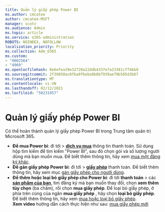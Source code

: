 ```yaml
---
title: Quản lý giấy phép Power BI
ms.author: cmcatee
author: cmcatee-MSFT
manager: scotv
ms.audience: Admin
ms.topic: article
ms.service: o365-administration
ROBOTS: NOINDEX, NOFOLLOW
localization_priority: Priority
ms.collection: Adm_O365
ms.custom:
- "9002564"
- "4969"
ms.openlocfilehash: 8e6efea39e32720a22ddb4337e7a23381cff4bb9
ms.sourcegitcommit: 2f39850ac0fba9fbeba9b8b7939ae79b505d3b67
ms.translationtype: MT
ms.contentlocale: vi-VN
ms.lasthandoff: 02/12/2021
ms.locfileid: "50231957"
---
```

# <a name="power-bi-license-management"></a>Quản lý giấy phép Power BI

Có thể hoàn thành quản lý giấy phép Power BI trong Trung tâm quản trị Microsoft 365.

- **Để mua Power bi**: đi tới  \> **[dịch vụ mua](https://go.microsoft.com/fwlink/p/?linkid=868433)** thông tin thanh toán. Sử dụng hộp tìm kiếm để tìm kiếm "Power BI", sau đó chọn gói và số lượng người dùng mà bạn muốn mua. Để biết thêm thông tin, hãy xem [mua một đăng ký khác](https://docs.microsoft.com/microsoft-365/commerce/try-or-buy-microsoft-365#buy-a-different-subscription).
- **Để gán giấy phép Power bi**: đi tới   >  **[giấy phép](https://go.microsoft.com/fwlink/p/?linkid=842264)** thanh toán. Để biết thêm thông tin, hãy xem mục [gán giấy phép cho người dùng](https://docs.microsoft.com/microsoft-365/admin/manage/assign-licenses-to-users).
- **Để thêm hoặc loại bỏ giấy phép cho Power bi**: đi tới **thanh toán**  >  các **[sản phẩm của bạn](https://go.microsoft.com/fwlink/p/?linkid=842054)**, tìm đăng ký mà bạn muốn thay đổi, chọn **xem thêm tùy chọn** (ba chấm), rồi chọn **mua giấy phép**. Để loại bỏ giấy phép, ở phía trên cùng của ngăn **mua giấy phép** , hãy chọn **loại bỏ giấy phép**. Để biết thêm thông tin, hãy xem [mua hoặc loại bỏ giấy phép](https://docs.microsoft.com/microsoft-365/commerce/licenses/buy-licenses). \
**Xem video** hướng dẫn cách thực hiện như sau: [mua giấy phép mới](https://go.microsoft.com/fwlink/p/?linkid=2154857)